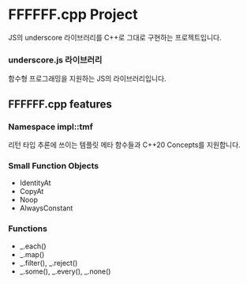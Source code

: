 # FFFFFF.cpp Project

JS의 underscore 라이브러리를 C++로 그대로 구현하는 프로젝트입니다.

### underscore.js 라이브러리

함수형 프로그래밍을 지원하는 JS의 라이브러리입니다. 

## FFFFFF.cpp features

### Namespace impl::tmf

리턴 타입 추론에 쓰이는 템플릿 메타 함수들과 C++20 Concepts를 지원합니다.

### Small Function Objects

* IdentityAt
* CopyAt
* Noop
* AlwaysConstant

### Functions

* _.each()
* _.map()
* _.filter(), _.reject()
* _.some(), _.every(), _.none()
